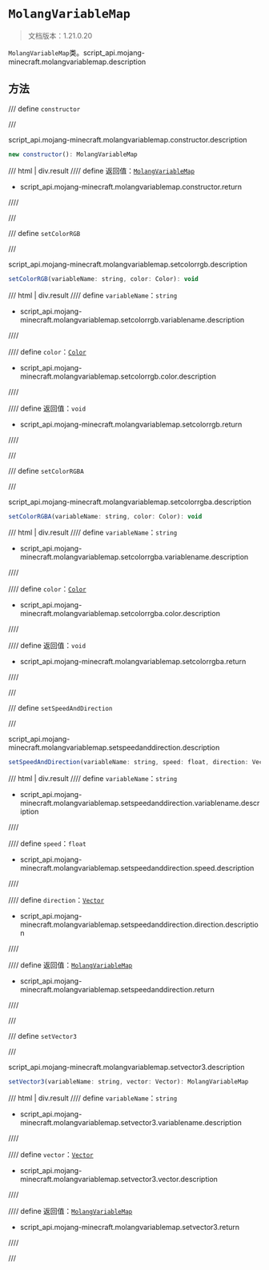 # `MolangVariableMap`

> 文档版本：1.21.0.20

`MolangVariableMap`类。script_api.mojang-minecraft.molangvariablemap.description

## 方法

/// define
`constructor`


///

script_api.mojang-minecraft.molangvariablemap.constructor.description

```js
new constructor(): MolangVariableMap
```

/// html | div.result
//// define
返回值：[`MolangVariableMap`](./molangvariablemap.md)

- script_api.mojang-minecraft.molangvariablemap.constructor.return


////

///


/// define
`setColorRGB`


///

script_api.mojang-minecraft.molangvariablemap.setcolorrgb.description

```js
setColorRGB(variableName: string, color: Color): void
```

/// html | div.result
//// define
`variableName`：`string`

- script_api.mojang-minecraft.molangvariablemap.setcolorrgb.variablename.description


////

//// define
`color`：[`Color`](./color.md)

- script_api.mojang-minecraft.molangvariablemap.setcolorrgb.color.description


////

//// define
返回值：`void`

- script_api.mojang-minecraft.molangvariablemap.setcolorrgb.return


////

///


/// define
`setColorRGBA`


///

script_api.mojang-minecraft.molangvariablemap.setcolorrgba.description

```js
setColorRGBA(variableName: string, color: Color): void
```

/// html | div.result
//// define
`variableName`：`string`

- script_api.mojang-minecraft.molangvariablemap.setcolorrgba.variablename.description


////

//// define
`color`：[`Color`](./color.md)

- script_api.mojang-minecraft.molangvariablemap.setcolorrgba.color.description


////

//// define
返回值：`void`

- script_api.mojang-minecraft.molangvariablemap.setcolorrgba.return


////

///


/// define
`setSpeedAndDirection`


///

script_api.mojang-minecraft.molangvariablemap.setspeedanddirection.description

```js
setSpeedAndDirection(variableName: string, speed: float, direction: Vector): MolangVariableMap
```

/// html | div.result
//// define
`variableName`：`string`

- script_api.mojang-minecraft.molangvariablemap.setspeedanddirection.variablename.description


////

//// define
`speed`：`float`

- script_api.mojang-minecraft.molangvariablemap.setspeedanddirection.speed.description


////

//// define
`direction`：[`Vector`](./vector.md)

- script_api.mojang-minecraft.molangvariablemap.setspeedanddirection.direction.description


////

//// define
返回值：[`MolangVariableMap`](./molangvariablemap.md)

- script_api.mojang-minecraft.molangvariablemap.setspeedanddirection.return


////

///


/// define
`setVector3`


///

script_api.mojang-minecraft.molangvariablemap.setvector3.description

```js
setVector3(variableName: string, vector: Vector): MolangVariableMap
```

/// html | div.result
//// define
`variableName`：`string`

- script_api.mojang-minecraft.molangvariablemap.setvector3.variablename.description


////

//// define
`vector`：[`Vector`](./vector.md)

- script_api.mojang-minecraft.molangvariablemap.setvector3.vector.description


////

//// define
返回值：[`MolangVariableMap`](./molangvariablemap.md)

- script_api.mojang-minecraft.molangvariablemap.setvector3.return


////

///

